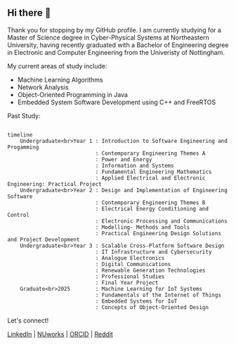 ## Hi there 👋

Thank you for stopping by my GitHub profile. I am currently studying for a Master of Science degree in Cyber-Physical Systems at Northeastern University, having recently graduated with a Bachelor of Engineering degree in Electronic and Computer Engineering from the Univeristy of Nottingham.

My current areas of study include:

* Machine Learning Algorithms
* Network Analysis
* Object-Oriented Programming in Java
* Embedded System Software Development using C++ and FreeRTOS

Past Study:

```mermaid

timeline
    Undergraduate<br>Year 1 : Introduction to Software Engineering and Progamming
                            : Contemporary Engineering Themes A
                            : Power and Energy
                            : Information and Systems
                            : Fundamental Engineering Mathematics
                            : Applied Electrical and Electronic Engineering: Practical Project
    Undergraduate<br>Year 2 : Design and Implementation of Engineering Software
                            : Contemporary Engineering Themes B
                            : Electrical Energy Conditioning and Control
                            : Electronic Processing and Communications
                            : Modelling- Methods and Tools
                            : Practical Engineering Design Solutions and Project Development
    Undergraduate<br>Year 3 : Scalable Cross-Platform Software Design
                            : IT Infrastructure and Cybersecurity
                            : Analogue Electronics
                            : Digital Communications
                            : Renewable Generation Technologies
                            : Professional Studies
                            : Final Year Project
    Graduate<br>2025        : Machine Learning for IoT Systems
                            : Fundamentals of the Internet of Things
                            : Embedded Systems for IoT
                            : Concepts of Object-Oriented Design

```

Let's connect!

[LinkedIn](https://linkedin.com/in/sohampatwardhan149) | [NUworks](https://northeastern-csm.symplicity.com/profiles/soham.patwardhan) | [ORCID](https://orcid.org/0000-0001-7257-0422) | [Reddit](https://reddit.com/u/sohampatwardhan)

<!--
**sohampatwardhan/sohampatwardhan** is a ✨ _special_ ✨ repository because its `README.md` (this file) appears on your GitHub profile.

Here are some ideas to get you started:

- 🔭 I’m currently working on ...
- 🌱 I’m currently learning ...
- 👯 I’m looking to collaborate on ...
- 🤔 I’m looking for help with ...
- 💬 Ask me about ...
- 📫 How to reach me: ...
- 😄 Pronouns: ...
- ⚡ Fun fact: ...
-->
